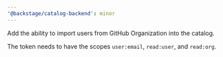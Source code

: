 ```yaml
---
'@backstage/catalog-backend': minor
---
```

Add the ability to import users from GitHub Organization into the catalog.

The token needs to have the scopes `user:email`, `read:user`, and `read:org`.

